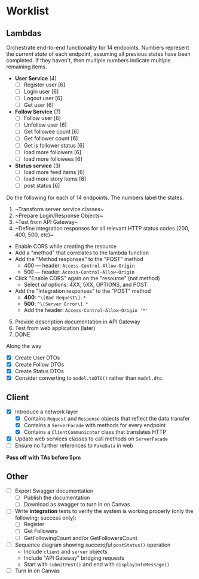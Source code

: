 # Worklist

## Lambdas

Orchestrate end-to-end functionality for 14 endpoints. Numbers represent the _current state_ of each endpoint, assuming all previous states have been completed. If they haven't, then multiple numbers indicate multiple remaining items.
* **User Service** (4)
  - [ ] Register user [6]
  - [ ] Login user [6]
  - [ ] Logout user [6]
  - [ ] Get user [6]
* **Follow Service** (7)
  - [ ] Follow user [6]
  - [ ] Unfollow user [6]
  - [ ] Get followee count [6]
  - [ ] Get follower count [6]
  - [ ] Get is follower status [6]
  - [ ] load more followers [6]
  - [ ] load more followees [6]
* **Status service** (3)
  - [ ] load more feed items [6]
  - [ ] load more story items [6]
  - [ ] post status [6]

Do the following for each of 14 endpoints. The numbers label the states.
1. ~Transform server service classes~
2. ~Prepare Login/Response Objects~
3. ~Test from API Gateway~
4. ~Define integration responses for all relevant HTTP status codes (200, 400, 500, etc)~
  * Enable CORS while creating the resource
  * Add a "method" that correlates to the lambda function
  * Add the "Method responses" to the "POST" method
    * 400 — header: `Access-Control-Allow-Origin`
    * 500 — header: `Access-Control-Allow-Origin`
  * Click "Enable CORS" again on the "resource" (not method)
    * Select _all_ options: 4XX, 5XX, OPTIONS, and POST
  * Add the "Integration responses" to the "POST" method
    * **400**: `^\[Bad Request\].*`
    * **500**: `^\[Server Error\].*`
    * Add the header: `Access-Control-Allow-Origin '*'`
5. Provide description documentation in API Gateway
6. Test from web application (later)
7. DONE

Along the way
- [x] Create User DTOs
- [x] Create Follow DTOs
- [x] Create Status DTOs
- [x] Consider converting to `model.toDTO()` rather than `model.dto`.

## Client
- [x] Introduce a network layer
  - [x] Contains `Request` and `Response` objects that reflect the data transfer
  - [x] Contains a `ServerFacade` with methods for every endpoint
  - [x] Contains a `ClientCommunicator` class that translates HTTP
- [x] Update web services classes to call methods on `ServerFacade`
- [ ] Ensure no further references to `FakeData` in web

**Pass off with TAs before 5pm**

## Other
- [ ] Export Swagger documentation
  - [ ] Publish the documentation
  - [ ] Download as swagger to turn in on Canvas
- [ ] Write **integration** tests to verify the system is working properly (only the following; success only):
  - [ ] Register
  - [ ] Get Followers
  - [ ] GetFollowingCount and/or GetFollowersCount
- [ ] Sequence diagram showing _successful_ `postStatus()` operation
  * Include `client` and `server` objects
  * Include "API Gateway" bridging requests
  * Start with `submitPost()` and end with `displayInfoMessage()`
- [ ] Turn in on Canvas
